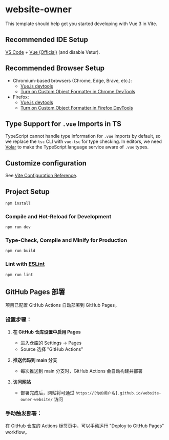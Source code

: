 # website-owner

This template should help get you started developing with Vue 3 in Vite.

## Recommended IDE Setup

[VS Code](https://code.visualstudio.com/) + [Vue (Official)](https://marketplace.visualstudio.com/items?itemName=Vue.volar) (and disable Vetur).

## Recommended Browser Setup

- Chromium-based browsers (Chrome, Edge, Brave, etc.):
  - [Vue.js devtools](https://chromewebstore.google.com/detail/vuejs-devtools/nhdogjmejiglipccpnnnanhbledajbpd) 
  - [Turn on Custom Object Formatter in Chrome DevTools](http://bit.ly/object-formatters)
- Firefox:
  - [Vue.js devtools](https://addons.mozilla.org/en-US/firefox/addon/vue-js-devtools/)
  - [Turn on Custom Object Formatter in Firefox DevTools](https://fxdx.dev/firefox-devtools-custom-object-formatters/)

## Type Support for `.vue` Imports in TS

TypeScript cannot handle type information for `.vue` imports by default, so we replace the `tsc` CLI with `vue-tsc` for type checking. In editors, we need [Volar](https://marketplace.visualstudio.com/items?itemName=Vue.volar) to make the TypeScript language service aware of `.vue` types.

## Customize configuration

See [Vite Configuration Reference](https://vite.dev/config/).

## Project Setup

```sh
npm install
```

### Compile and Hot-Reload for Development

```sh
npm run dev
```

### Type-Check, Compile and Minify for Production

```sh
npm run build
```

### Lint with [ESLint](https://eslint.org/)

```sh
npm run lint
```

## GitHub Pages 部署

项目已配置 GitHub Actions 自动部署到 GitHub Pages。

### 设置步骤：

1. **在 GitHub 仓库设置中启用 Pages**
   - 进入仓库的 Settings → Pages
   - Source 选择 "GitHub Actions"

2. **推送代码到 main 分支**
   - 每次推送到 main 分支时，GitHub Actions 会自动构建并部署

3. **访问网站**
   - 部署完成后，网站将可通过 `https://[你的用户名].github.io/website-owner-website/` 访问

### 手动触发部署：

在 GitHub 仓库的 Actions 标签页中，可以手动运行 "Deploy to GitHub Pages" workflow。

